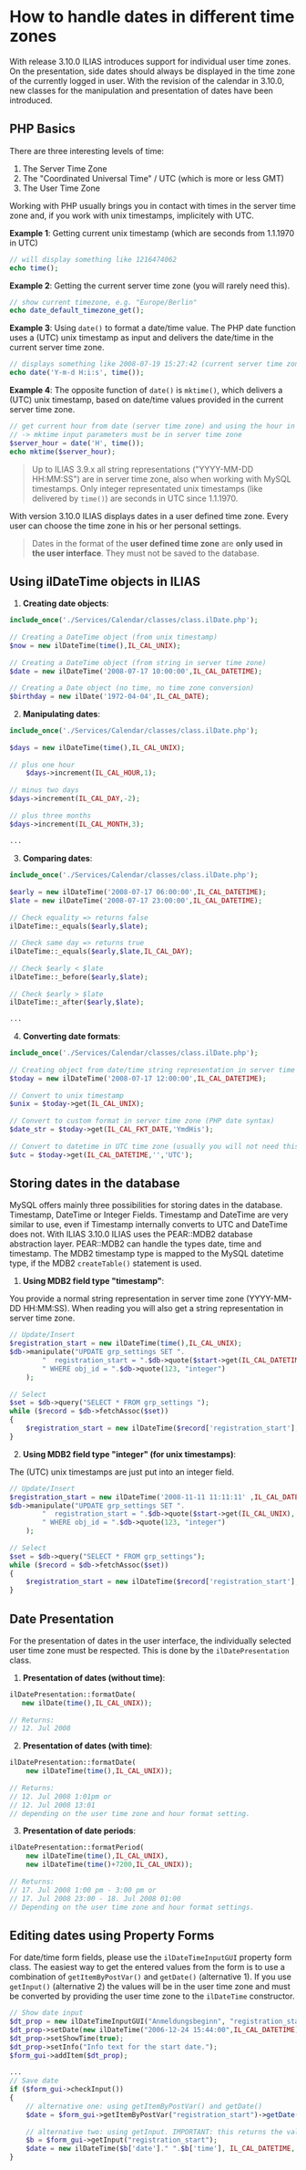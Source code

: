 # How to handle dates in different time zones

With release 3.10.0 ILIAS introduces support for individual user time zones. On the presentation, side dates should always be displayed in the time zone of the currently logged in user. With the revision of the calendar in 3.10.0, new classes for the manipulation and presentation of dates have been introduced.

## PHP Basics

There are three interesting levels of time:

1. The Server Time Zone
2. The "Coordinated Universal Time" / UTC (which is more or less GMT)
3. The User Time Zone

Working with PHP usually brings you in contact with times in the server time zone and, if you work with unix timestamps, implicitely with UTC.

**Example 1**: Getting current unix timestamp (which are seconds from 1.1.1970 in UTC)

```php
// will display something like 1216474062
echo time();
```

**Example 2**: Getting the current server time zone (you will rarely need this).

```php
// show current timezone, e.g. "Europe/Berlin"
echo date_default_timezone_get();
```

**Example 3**: Using `date()` to format a date/time value. The PHP date function uses a (UTC) unix timestamp as input and delivers the date/time in the current server time zone.

```php
// displays something like 2008-07-19 15:27:42 (current server time zone)
echo date('Y-m-d H:i:s', time());
```

**Example 4**: The opposite function of `date()` is `mktime()`, which delivers a (UTC) unix timestamp, based on date/time values provided in the current server time zone.

```php
// get current hour from date (server time zone) and using the hour in mktime
// -> mktime input parameters must be in server time zone
$server_hour = date('H', time());
echo mktime($server_hour);
```

> Up to ILIAS 3.9.x all string representations ("YYYY-MM-DD HH:MM:SS") are in server time zone, also when working with MySQL timestamps. Only integer representated unix timestamps (like delivered by `time()`) are seconds in UTC since 1.1.1970.

With version 3.10.0 ILIAS displays dates in a user defined time zone. Every user can choose the time zone in his or her personal settings.

> Dates in the format of the **user defined time zone** are **only used in the user interface**. They must not be saved to the database.

## Using ilDateTime objects in ILIAS

1. **Creating date objects**:

```php
include_once('./Services/Calendar/classes/class.ilDate.php');
     
// Creating a DateTime object (from unix timestamp)
$now = new ilDateTime(time(),IL_CAL_UNIX);
     
// Creating a DateTime object (from string in server time zone)
$date = new ilDateTime('2008-07-17 10:00:00',IL_CAL_DATETIME);
     
// Creating a Date object (no time, no time zone conversion)
$birthday = new ilDate('1972-04-04',IL_CAL_DATE);
```

2. **Manipulating dates**:

```php
include_once('./Services/Calendar/classes/class.ilDate.php');
     
$days = new ilDateTime(time(),IL_CAL_UNIX);
     
// plus one hour
    $days->increment(IL_CAL_HOUR,1);
     
// minus two days
$days->increment(IL_CAL_DAY,-2);
     
// plus three months
$days->increment(IL_CAL_MONTH,3);
     
...
```

3. **Comparing dates**:

```php
include_once('./Services/Calendar/classes/class.ilDate.php');
     
$early = new ilDateTime('2008-07-17 06:00:00',IL_CAL_DATETIME);
$late = new ilDateTime('2008-07-17 23:00:00',IL_CAL_DATETIME);
     
// Check equality => returns false
ilDateTime::_equals($early,$late);
     
// Check same day => returns true
ilDateTime::_equals($early,$late,IL_CAL_DAY);
     
// Check $early < $late
ilDateTime::_before($early,$late);
     
// Check $early > $late
ilDateTime::_after($early,$late);

...
```

4. **Converting date formats**:

```php
include_once('./Services/Calendar/classes/class.ilDate.php');
     
// Creating object from date/time string representation in server time zone
$today = new ilDateTime('2008-07-17 12:00:00',IL_CAL_DATETIME);
     
// Convert to unix timestamp
$unix = $today->get(IL_CAL_UNIX);
     
// Convert to custom format in server time zone (PHP date syntax)
$date_str = $today->get(IL_CAL_FKT_DATE,'YmdHis');
     
// Convert to datetime in UTC time zone (usually you will not need this)
$utc = $today->get(IL_CAL_DATETIME,'','UTC');
```

## Storing dates in the database

MySQL offers mainly three possibilities for storing dates in the database. Timestamp, DateTime or Integer Fields. Timestamp and DateTime are very similar to use, even if Timestamp internally converts to UTC and DateTime does not. With ILIAS 3.10.0 ILIAS uses the PEAR::MDB2 database abstraction layer. PEAR::MDB2 can handle the types date, time and timestamp. The MDB2 timestamp type is mapped to the MySQL datetime type, if the MDB2 `createTable()` statement is used.

1. **Using MDB2 field type "timestamp"**:

You provide a normal string representation in server time zone (YYYY-MM-DD HH:MM:SS). When reading you will also get a string representation in server time zone.

```php
// Update/Insert
$registration_start = new ilDateTime(time(),IL_CAL_UNIX);
$db->manipulate("UPDATE grp_settings SET ".
		"  registration_start = ".$db->quote($start->get(IL_CAL_DATETIME), "timestamp").
		" WHERE obj_id = ".$db->quote(123, "integer")
	);
     
// Select
$set = $db->query("SELECT * FROM grp_settings ");
while ($record = $db->fetchAssoc($set))
{
	$registration_start = new ilDateTime($record['registration_start'],IL_CAL_DATETIME);
}
```

2. **Using MDB2 field type "integer" (for unix timestamps)**:

The (UTC) unix timestamps are just put into an integer field.

```php
// Update/Insert
$registration_start = new ilDateTime('2008-11-11 11:11:11' ,IL_CAL_DATETIME);
$db->manipulate("UPDATE grp_settings SET ".
		"  registration_start = ".$db->quote($start->get(IL_CAL_UNIX), "integer").
		" WHERE obj_id = ".$db->quote(123, "integer")
	);
     
// Select
$set = $db->query("SELECT * FROM grp_settings");
while ($record = $db->fetchAssoc($set))
{
    $registration_start = new ilDateTime($record['registration_start'], IL_CAL_UNIX);
}
```

## Date Presentation
For the presentation of dates in the user interface, the individually selected user time zone must be respected. This is done by the `ilDatePresentation` class.

1. **Presentation of dates (without time)**:

```php
ilDatePresentation::formatDate(
   new ilDate(time(),IL_CAL_UNIX));
     
// Returns: 
// 12. Jul 2008
```

2. **Presentation of dates (with time)**:

```php
ilDatePresentation::formatDate(
    new ilDateTime(time(),IL_CAL_UNIX));
     
// Returns:
// 12. Jul 2008 1:01pm or
// 12. Jul 2008 13:01
// depending on the user time zone and hour format setting.
```

3. **Presentation of date periods**:

```php
ilDatePresentation::formatPeriod(
    new ilDateTime(time(),IL_CAL_UNIX),
    new ilDateTime(time()+7200,IL_CAL_UNIX));
     
// Returns:
// 17. Jul 2008 1:00 pm - 3:00 pm or
// 17. Jul 2008 23:00 - 18. Jul 2008 01:00
// Depending on the user time zone and hour format settings.
```

## Editing dates using Property Forms

For date/time form fields, please use the `ilDateTimeInputGUI` property form class. The easiest way to get the entered values from the form is to use a combination of `getItemByPostVar()` and `getDate()` (alternative 1). If you use `getInput()` (alternative 2) the values will be in the user time zone and must be converted by providing the user time zone to the `ilDateTime` constructor.

```php
// Show date input
$dt_prop = new ilDateTimeInputGUI("Anmeldungsbeginn", "registration_start");
$dt_prop->setDate(new ilDateTime("2006-12-24 15:44:00",IL_CAL_DATETIME);
$dt_prop->setShowTime(true);
$dt_prop->setInfo("Info text for the start date.");
$form_gui->addItem($dt_prop);
 
...
// Save date
if ($form_gui->checkInput())
{
    // alternative one: using getItemByPostVar() and getDate()
    $date = $form_gui->getItemByPostVar("registration_start")->getDate();   // returns an ilDateTime object
 
    // alternative two: using getInput. IMPORTANT: this returns the values in user time zone
    $b = $form_gui->getInput("registration_start");
    $date = new ilDateTime($b['date']." ".$b['time'], IL_CAL_DATETIME, $ilUser->getTimeZone()));
}
```